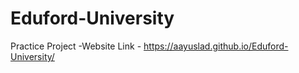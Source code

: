 # Eduford-University
Practice Project
-Website Link - https://aayuslad.github.io/Eduford-University/
